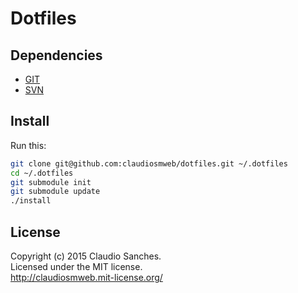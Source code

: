 # Dotfiles #

## Dependencies ##

* [GIT](http://git-scm.com/)
* [SVN](https://subversion.apache.org/)

## Install ##

Run this:

```bash
git clone git@github.com:claudiosmweb/dotfiles.git ~/.dotfiles
cd ~/.dotfiles
git submodule init
git submodule update
./install
```

## License ##

Copyright (c) 2015 Claudio Sanches.  
Licensed under the MIT license.  
<http://claudiosmweb.mit-license.org/>
